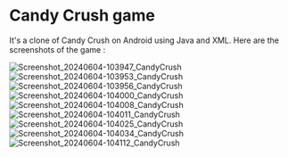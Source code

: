 # Candy Crush game 
It's a clone of Candy Crush on Android using Java and XML.
Here are the screenshots of the game :

![Screenshot_20240604-103947_CandyCrush](https://github.com/youneschalabiii/CandyCrush/assets/166872000/831667b2-8b22-41f8-a345-31523aa8eebe)
![Screenshot_20240604-103953_CandyCrush](https://github.com/youneschalabiii/CandyCrush/assets/166872000/42c816be-d108-46b6-9ca5-003fb10b3e44)
![Screenshot_20240604-103956_CandyCrush](https://github.com/youneschalabiii/CandyCrush/assets/166872000/38b92d9f-289b-4e53-8d2f-6aa1d2648415)
![Screenshot_20240604-104000_CandyCrush](https://github.com/youneschalabiii/CandyCrush/assets/166872000/a8687ce0-d316-4c44-ae63-33b3de2679d5)
![Screenshot_20240604-104008_CandyCrush](https://github.com/youneschalabiii/CandyCrush/assets/166872000/67e15baf-06be-40b4-bbaf-3cf759f5eb28)
![Screenshot_20240604-104011_CandyCrush](https://github.com/youneschalabiii/CandyCrush/assets/166872000/9661ec22-926c-418e-877b-11e067d0c661)
![Screenshot_20240604-104025_CandyCrush](https://github.com/youneschalabiii/CandyCrush/assets/166872000/5edbaf23-ae00-4cd1-9bb9-0d1c45f1aad7)
![Screenshot_20240604-104034_CandyCrush](https://github.com/youneschalabiii/CandyCrush/assets/166872000/0ecd6e52-b706-4d9f-9b45-2e863cc8e733)
![Screenshot_20240604-104112_CandyCrush](https://github.com/youneschalabiii/CandyCrush/assets/166872000/4a0db1d2-f478-4ba4-aaf4-c7d0d1206142)
